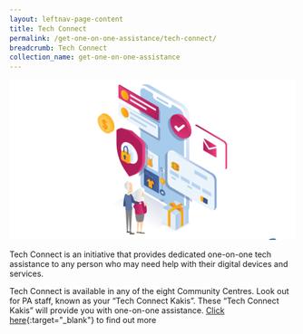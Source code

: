 ```yaml
---
layout: leftnav-page-content
title: Tech Connect
permalink: /get-one-on-one-assistance/tech-connect/
breadcrumb: Tech Connect
collection_name: get-one-on-one-assistance
---
```


![graphic](/images/get-one-on-one-assistance/tech-connect-graphic.png)

Tech Connect is an initiative that provides dedicated one-on-one tech assistance to any person who may need help with their digital devices and services.<br>

Tech Connect is available in any of the eight Community Centres.  Look out for PA staff, known as your “Tech Connect Kakis”. These “Tech Connect Kakis” will provide you with one-on-one assistance. [Click here](https://www.pa.gov.sg/engage/connect-with-government/tech-connect-brochures){:target="_blank"} to find out more
